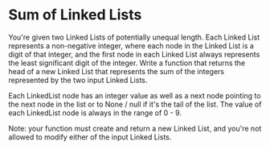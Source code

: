 # Sum of Linked Lists

You're given two Linked Lists of potentially unequal length. Each Linked List represents a non-negative integer, where each node in the Linked List is a digit of that integer, and the first node in each Linked List always represents the least significant digit of the integer. Write a function that returns the head of a new Linked List that represents the sum of the integers represented by the two input Linked Lists.

Each LinkedList node has an integer value as well as a next node pointing to the next node in the list or to None / null if it's the tail of the list. The value of each LinkedList node is always in the range of 0 - 9.

Note: your function must create and return a new Linked List, and you're not allowed to modify either of the input Linked Lists.
